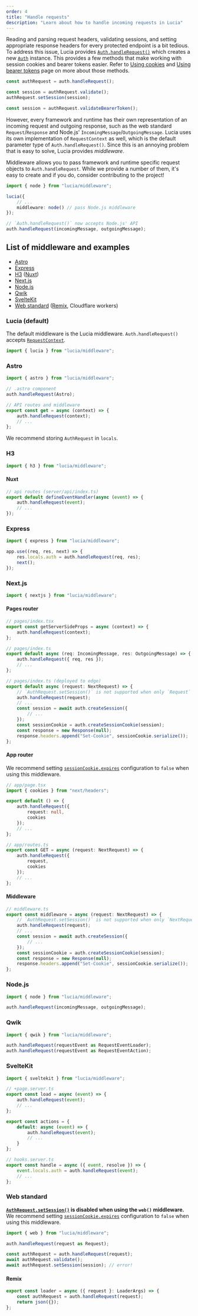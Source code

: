 ```yaml
---
order: 4
title: "Handle requests"
description: "Learn about how to handle incoming requests in Lucia"
---
```


Reading and parsing request headers, validating sessions, and setting appropriate response headers for every protected endpoint is a bit tedious. To address this issue, Lucia provides [`Auth.handleRequest()`](/reference/lucia/interfaces/auth#handlerequest) which creates a new [`Auth`](/reference/lucia/interfaces/authrequest) instance. This provides a few methods that make working with session cookies and bearer tokens easier. Refer to [Using cookies](/basics/using-cookies) and [Using bearer tokens](/basics/using-bearer-tokens) page on more about those methods.

```ts
const authRequest = auth.handleRequest();

const session = authRequest.validate();
authRequest.setSession(session);

const session = authRequest.validateBearerToken();
```

However, every framework and runtime has their own representation of an incoming request and outgoing response, such as the web standard `Request`/`Response` and Node.js' `IncomingMessage`/`OutgoingMessage`. Lucia uses its own implementation of `RequestContext` as well, which is the default parameter type of `Auth.handleRequest()`. Since this is an annoying problem that is easy to solve, Lucia provides _middleware_.

Middleware allows you to pass framework and runtime specific request objects to `Auth.handleRequest`. While we provide a number of them, it's easy to create and if you do, consider contributing to the project!

```ts
import { node } from "lucia/middleware";

lucia({
	// ...
	middleware: node() // pass Node.js middleware
});

// `Auth.handleRequest()` now accepts Node.js' API
auth.handleRequest(incomingMessage, outgoingMessage);
```

## List of middleware and examples

- [Astro](#astro)
- [Express](#express)
- [H3](#h3) ([Nuxt](#nuxt))
- [Next.js](#nextjs)
- [Node.js](#nodejs)
- [Qwik](#qwik)
- [SvelteKit](#sveltekit)
- [Web standard](#web-standard) ([Remix](#remix), Cloudflare workers)

### Lucia (default)

The default middleware is the Lucia middleware. `Auth.handleRequest()` accepts [`RequestContext`](/extending-lucia/middleware-api#requestcontext).

```ts
import { lucia } from "lucia/middleware";
```

### Astro

```ts
import { astro } from "lucia/middleware";
```

```ts
// .astro component
auth.handleRequest(Astro);
```

```ts
// API routes and middleware
export const get = async (context) => {
	auth.handleRequest(context);
	// ...
};
```

We recommend storing `AuthRequest` in `locals`.

### H3

```ts
import { h3 } from "lucia/middleware";
```

#### Nuxt

```ts
// api routes (server/api/index.ts)
export default defineEventHandler(async (event) => {
	auth.handleRequest(event);
	// ...
});
```

### Express

```ts
import { express } from "lucia/middleware";
```

```ts
app.use((req, res, next) => {
	res.locals.auth = auth.handleRequest(req, res);
	next();
});
```

### Next.js

```ts
import { nextjs } from "lucia/middleware";
```

#### Pages router

```ts
// pages/index.tsx
export const getServerSideProps = async (context) => {
	auth.handleRequest(context);
};
```

```ts
// pages/index.ts
export default async (req: IncomingMessage, res: OutgoingMessage) => {
	auth.handleRequest({ req, res });
	// ...
};
```

```ts
// pages/index.ts (deployed to edge)
export default async (request: NextRequest) => {
	// `AuthRequest.setSession()` is not supported when only `Request` is passed
	auth.handleRequest(request);
	// ...
	const session = await auth.createSession({
		// ...
	});
	const sessionCookie = auth.createSessionCookie(session);
	const response = new Response(null);
	response.headers.append("Set-Cookie", sessionCookie.serialize());
};
```

#### App router

We recommend setting [`sessionCookie.expires`](/basics/configuration#sessioncookie) configuration to `false` when using this middleware.

```ts
// app/page.tsx
import { cookies } from "next/headers";

export default () => {
	auth.handleRequest({
		request: null,
		cookies
	});
	// ...
};
```

```ts
// app/routes.ts
export const GET = async (request: NextRequest) => {
	auth.handleRequest({
		request,
		cookies
	});
	// ...
};
```

#### Middleware

```ts
// middleware.ts
export const middleware = async (request: NextRequest) => {
	// `AuthRequest.setSession()` is not supported when only `NextRequest` is passed
	auth.handleRequest(request);
	// ...
	const session = await auth.createSession({
		// ...
	});
	const sessionCookie = auth.createSessionCookie(session);
	const response = new Response(null);
	response.headers.append("Set-Cookie", sessionCookie.serialize());
};
```

### Node.js

```ts
import { node } from "lucia/middleware";

auth.handleRequest(incomingMessage, outgoingMessage);
```

### Qwik

```ts
import { qwik } from "lucia/middleware";
```

```ts
auth.handleRequest(requestEvent as RequestEventLoader);
auth.handleRequest(requestEvent as RequestEventAction);
```

### SvelteKit

```ts
import { sveltekit } from "lucia/middleware";
```

```ts
// +page.server.ts
export const load = async (event) => {
	auth.handleRequest(event);
	// ...
};

export const actions = {
	default: async (event) => {
		auth.handleRequest(event);
		// ...
	}
};
```

```ts
// hooks.server.ts
export const handle = async ({ event, resolve }) => {
	event.locals.auth = auth.handleRequest(event);
	// ...
};
```

### Web standard

**[`AuthRequest.setSession()`](/reference/lucia/interfaces/authrequest#setsession) is disabled when using the `web()` middleware.** We recommend setting [`sessionCookie.expires`](/basics/configuration#sessioncookie) configuration to `false` when using this middleware.

```ts
import { web } from "lucia/middleware";

auth.handleRequest(request as Request);
```

```ts
const authRequest = auth.handleRequest(request);
await authRequest.validate();
await authRequest.setSession(session); // error!
```

#### Remix

```ts
export const loader = async ({ request }: LoaderArgs) => {
	const authRequest = auth.handleRequest(request);
	return json({});
};
```
